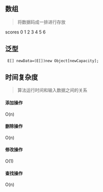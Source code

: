 ## 数组
>将数据码成一排进行存放

scores 0 1 2 3 4 5 6

## 泛型
~~~
 E[] newData=(E[])new Object[newCapacity];
~~~

## 时间复杂度
>算法运行时间和输入数据之间的关系
#### 添加操作
O(n)
#### 删除操作
O(n)

#### 修改操作
O(1)

#### 查找操作
O(n)